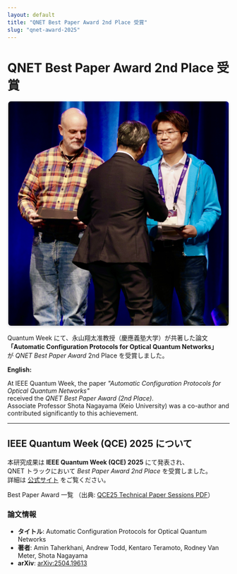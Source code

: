 ```yaml
---
layout: default
title: "QNET Best Paper Award 2nd Place 受賞"
slug: "qnet-award-2025"
---
```


# QNET Best Paper Award 2nd Place 受賞

<p align="center">
  <img src="/assets/img/news/award-2ndplace.jpg" alt="Award Photo" style="max-width: 500px; height: auto; border-radius: 6px; box-shadow: 0 2px 6px rgba(0,0,0,.15);" />
</p>

Quantum Week にて、永山翔太准教授（慶應義塾大学）が共著した論文  
**「Automatic Configuration Protocols for Optical Quantum Networks」**  
が *QNET Best Paper Award* 2nd Place を受賞しました。

**English:**

At IEEE Quantum Week, the paper *"Automatic Configuration Protocols for Optical Quantum Networks"*  
received the *QNET Best Paper Award (2nd Place)*.  
Associate Professor Shota Nagayama (Keio University) was a co-author and contributed significantly to this achievement.

---

## IEEE Quantum Week (QCE) 2025 について

本研究成果は **IEEE Quantum Week (QCE) 2025** にて発表され、  
QNET トラックにおいて *Best Paper Award 2nd Place* を受賞しました。  
詳細は [公式サイト](https://qce.quantum.ieee.org/2025/) をご覧ください。

Best Paper Award 一覧
（出典: [QCE25 Technical Paper Sessions PDF](https://qce.quantum.ieee.org/2025/wp-content/uploads/sites/12/2025/09/QCE25-Technical-Paper-Sessions.pdf)）

### 論文情報
- **タイトル**: Automatic Configuration Protocols for Optical Quantum Networks  
- **著者**: Amin Taherkhani, Andrew Todd, Kentaro Teramoto, Rodney Van Meter, Shota Nagayama  
- **arXiv**: [arXiv:2504.19613](https://arxiv.org/abs/2504.19613)